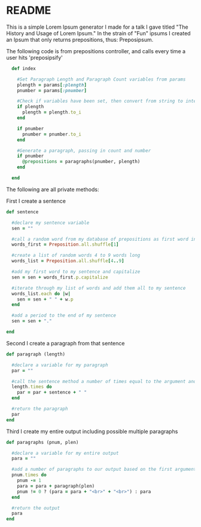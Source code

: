 # README

This is a simple Lorem Ipsum generator I made for a talk I gave titled "The History and Usage of Lorem Ipsum." In the strain of "Fun" ipsums I created an Ipsum that only returns prepositions, thus: Preposipsum.

The following code is from prepositions controller, and calls every time a user hits 'preposipsify'
```ruby
  def index

    #Set Paragraph Length and Paragraph Count variables from params
    plength = params[:plength]
    pnumber = params[:pnumber]

    #Check if variables have been set, then convert from string to integers
    if plength
      plength = plength.to_i
    end

    if pnumber
      pnumber = pnumber.to_i
    end

    #Generate a paragraph, passing in count and number
    if pnumber
      @prepositions = paragraphs(pnumber, plength)
    end

  end
```

The following are all private methods:

First I create a sentence
```ruby
def sentence

  #declare my sentence variable
  sen = ""

  #call a random word from my database of prepositions as first word in my sentence
  words_first = Preposition.all.shuffle[1]

  #create a list of random words 4 to 9 words long
  words_list = Preposition.all.shuffle[4..9]

  #add my first word to my sentence and capitalize
  sen = sen + words_first.p.capitalize

  #iterate through my list of words and add them all to my sentence
  words_list.each do |w|
    sen = sen + " " + w.p
  end

  #add a period to the end of my sentence
  sen = sen + "."

end

```

Second I create a paragraph from that sentence

```ruby
def paragraph (length)

  #declare a variable for my paragraph
  par = ""

  #call the sentence method a number of times equal to the argument and add the output to my sentence
  length.times do
    par = par + sentence + " "
  end

  #return the paragraph
  par
end
```

Third I create my entire output including possible multiple paragraphs

```ruby
def paragraphs (pnum, plen)

  #declare a variable for my entire output
  para = ""

  #add a number of paragraphs to our output based on the first argument, add line breaks after each paragraph if that paragraph is not the last
  pnum.times do
    pnum -= 1
    para = para + paragraph(plen)
    pnum != 0 ? (para = para + "<br>" + "<br>") : para
  end

  #return the output
  para
end
```
